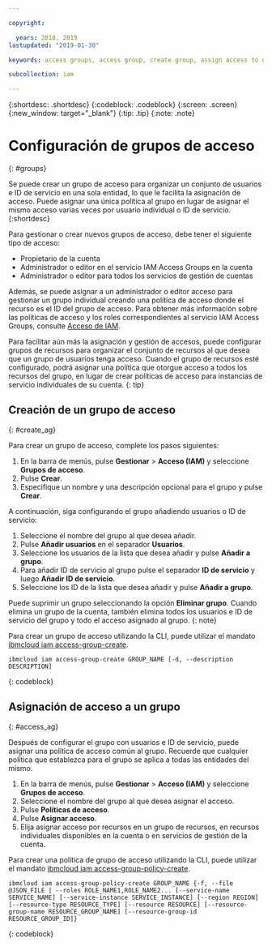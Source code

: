 ```yaml
---

copyright:

  years: 2018, 2019
lastupdated: "2019-01-30"

keywords: access groups, access group, create group, assign access to group

subcollection: iam

---
```


{:shortdesc: .shortdesc}
{:codeblock: .codeblock}
{:screen: .screen}
{:new_window: target="_blank"}
{:tip: .tip}
{:note: .note}


# Configuración de grupos de acceso
{: #groups}

Se puede crear un grupo de acceso para organizar un conjunto de usuarios e ID de servicio en una sola entidad, lo que le facilita la asignación de acceso. Puede asignar una única política al grupo en lugar de asignar el mismo acceso varias veces por usuario individual o ID de servicio.
{:shortdesc}

Para gestionar o crear nuevos grupos de acceso, debe tener el siguiente tipo de acceso:

* Propietario de la cuenta
* Administrador o editor en el servicio IAM Access Groups en la cuenta
* Administrador o editor para todos los servicios de gestión de cuentas

Además, se puede asignar a un administrador o editor acceso para gestionar un grupo individual creando una política de acceso donde el recurso es el ID del grupo de acceso. Para obtener más información sobre las políticas de acceso y los roles correspondientes al servicio IAM Access Groups, consulte [Acceso de IAM](/docs/iam?topic=iam-userroles#userroles).

Para facilitar aún más la asignación y gestión de accesos, puede configurar grupos de recursos para organizar el conjunto de recursos al que desea que un grupo de usuarios tenga acceso. Cuando el grupo de recursos esté configurado, podrá asignar una política que otorgue acceso a todos los recursos del grupo, en lugar de crear políticas de acceso para instancias de servicio individuales de su cuenta.
{: tip}

## Creación de un grupo de acceso
{: #create_ag}

Para crear un grupo de acceso, complete los pasos siguientes:

1. En la barra de menús, pulse **Gestionar** &gt; **Acceso (IAM)** y seleccione **Grupos de acceso**.
2. Pulse **Crear**.
3. Especifique un nombre y una descripción opcional para el grupo y pulse **Crear**.

A continuación, siga configurando el grupo añadiendo usuarios o ID de servicio:

1. Seleccione el nombre del grupo al que desea añadir.
2. Pulse **Añadir usuarios** en el separador **Usuarios**.
3. Seleccione los usuarios de la lista que desea añadir y pulse **Añadir a grupo**.
4. Para añadir ID de servicio al grupo pulse el separador **ID de servicio** y luego **Añadir ID de servicio**.
5. Seleccione los ID de la lista que desea añadir y pulse **Añadir a grupo**.

Puede suprimir un grupo seleccionando la opción **Eliminar grupo**. Cuando elimina un grupo de la cuenta, también elimina todos los usuarios e ID de servicio del grupo y todo el acceso asignado al grupo.
{: note}

Para crear un grupo de acceso utilizando la CLI, puede utilizar el mandato [ibmcloud iam access-group-create](/docs/cli/reference/ibmcloud?topic=cloud-cli-ibmcloud_commands_iam#ibmcloud_iam_access_group_create).

```
ibmcloud iam access-group-create GROUP_NAME [-d, --description DESCRIPTION]
```
{: codeblock}


## Asignación de acceso a un grupo
{: #access_ag}

Después de configurar el grupo con usuarios e ID de servicio, puede asignar una política de acceso común al grupo. Recuerde que cualquier política que establezca para el grupo se aplica a todas las entidades del mismo.

1. En la barra de menús, pulse **Gestionar** &gt; **Acceso (IAM)** y seleccione **Grupos de acceso**.
2. Seleccione el nombre del grupo al que desea asignar el acceso.
3. Pulse **Políticas de acceso**.
4. Pulse **Asignar acceso**.
5. Elija asignar acceso por recursos en un grupo de recursos, en recursos individuales disponibles en la cuenta o en servicios de gestión de la cuenta.

Para crear una política de grupo de acceso utilizando la CLI, puede utilizar el mandato [ibmcloud iam access-group-policy-create](/docs/cli/reference/ibmcloud?topic=cloud-cli-ibmcloud_commands_iam#ibmcloud_iam_access_group_policy_create).

```
ibmcloud iam access-group-policy-create GROUP_NAME {-f, --file @JSON_FILE | --roles ROLE_NAME1,ROLE_NAME2... [--service-name SERVICE_NAME] [--service-instance SERVICE_INSTANCE] [--region REGION] [--resource-type RESOURCE_TYPE] [--resource RESOURCE] [--resource-group-name RESOURCE_GROUP_NAME] [--resource-group-id RESOURCE_GROUP_ID]}
```
{: codeblock}
